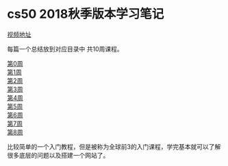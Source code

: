 # cs50 2018秋季版本学习笔记

[视频地址](https://www.bilibili.com/video/av45936507?from=search&seid=11344683865984702381)

每篇一个总结放到对应目录中 共10周课程。

[第0周](https://github.com/g4rick/cup-of-wine/tree/master/cs50/week0)  
[第1周](https://github.com/g4rick/cup-of-wine/tree/master/cs50/week1)  
[第2周](https://github.com/g4rick/cup-of-wine/tree/master/cs50/week2)  
[第3周](https://github.com/g4rick/cup-of-wine/tree/master/cs50/week3)  
[第4周](https://github.com/g4rick/cup-of-wine/tree/master/cs50/week4)  
[第5周](https://github.com/g4rick/cup-of-wine/tree/master/cs50/week5)  
[第6周](https://github.com/g4rick/cup-of-wine/tree/master/cs50/week6)  
[第7周](https://github.com/g4rick/cup-of-wine/tree/master/cs50/week7)  
[第8周](https://github.com/g4rick/cup-of-wine/tree/master/cs50/week8)  

比较简单的一个入门教程，但是被称为全球前3的入门课程，学完基本就可以了解很多底层的问题以及搭建一个网站了。
